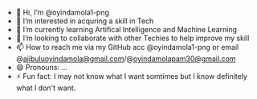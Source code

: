 - 👋 Hi, I’m @oyindamola1-png
- 👀 I’m interested in acquring a skill in Tech
- 🌱 I’m currently learning Artifical Intelligence and Machine Learning
- 💞️ I’m looking to collaborate with other Techies to help improve my skill
- 📫 How to reach me via my GitHub acc @oyindamola1-png or email @ajibuluoyindamola@gmail.com/@oyindamolapam30@gmail.com
- 😄 Pronouns: ...
- ⚡ Fun fact: I may not know what I want somtimes but I know definitely what I don't want.
  

<!---
oyindamola1-png/oyindamola1-png is a ✨ special ✨ repository because its `README.md` (this file) appears on your GitHub profile.
You can click the Preview link to take a look at your changes.
--->
